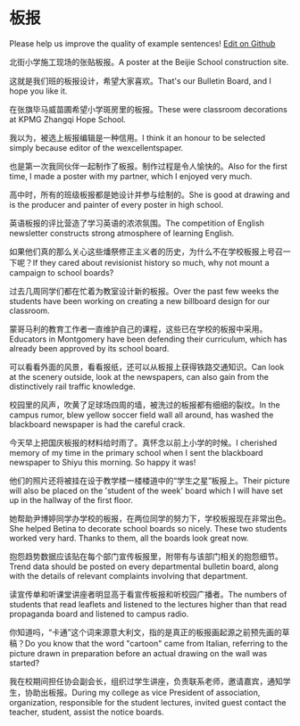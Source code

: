 # 板报

Please help us improve the quality of example sentences! [Edit on Github](https://github.com/jiyushe/jiyu-example-sentence-source/blob/main/chinese/banbao.md)

<p><span class="chinese">北街小学施工现场的张贴板报。</span><span class="english">A poster at the Beijie School construction site.</span></p>

<p><span class="chinese">这就是我们班的板报设计，希望大家喜欢。</span><span class="english">That's our Bulletin Board, and I hope you like it.</span></p>

<p><span class="chinese">在张旗毕马威苗圃希望小学斑房里的板报。</span><span class="english">These were classroom decorations at KPMG Zhangqi Hope School.</span></p>

<p><span class="chinese">我以为，被选上板报编辑是一种信用。</span><span class="english">I think it an honour to be selected simply because editor of the wexcellentspaper.</span></p>

<p><span class="chinese">也是第一次我同伙伴一起制作了板报。制作过程是令人愉快的。</span><span class="english">Also for the first time, I made a poster with my partner, which I enjoyed very much.</span></p>

<p><span class="chinese">高中时，所有的班级板报都是她设计并参与绘制的。</span><span class="english">She is good at drawing and is the producer and painter of every poster in high school.</span></p>

<p><span class="chinese">英语板报的评比营造了学习英语的浓浓氛围。</span><span class="english">The competition of English newsletter constructs strong atmosphere of learning English.</span></p>

<p><span class="chinese">如果他们真的那么关心这些燔祭修正主义者的历史，为什么不在学校板报上号召一下呢？</span><span class="english">If they cared about revisionist history so much, why not mount a campaign to school boards?</span></p>

<p><span class="chinese">过去几周同学们都在忙着为教室设计新的板报。</span><span class="english">Over the past few weeks the students have been working on creating a new billboard design for our classroom.</span></p>

<p><span class="chinese">蒙哥马利的教育工作者一直维护自己的课程，这些已在学校的板报中采用。</span><span class="english">Educators in Montgomery have been defending their curriculum, which has already been approved by its school board.</span></p>

<p><span class="chinese">可以看看外面的风景，看看报纸，还可以从板报上获得铁路交通知识。</span><span class="english">Can look at the scenery outside, look at the newspapers, can also gain from the distinctively rail traffic knowledge.</span></p>

<p><span class="chinese">校园里的风声，吹黄了足球场四周的墙，被洗过的板报都有细细的裂纹。</span><span class="english">In the campus rumor, blew yellow soccer field wall all around, has washed the blackboard newspaper is had the careful crack.</span></p>

<p><span class="chinese">今天早上把国庆板报的材料给时雨了。真怀念以前上小学的时候。</span><span class="english">I cherished memory of my time in the primary school when I sent the blackboard newspaper to Shiyu this morning. So happy it was!</span></p>

<p><span class="chinese">他们的照片还将被挂在设于教学楼一楼楼道中的“学生之星”板报上。</span><span class="english">Their picture will also be placed on the 'student of the week' board which I will have set up in the hallway of the first floor.</span></p>

<p><span class="chinese">她帮助尹博婷同学办学校的板报，在两位同学的努力下，学校板报现在非常出色。</span><span class="english">She helped Betina to decorate school boards so nicely. These two students worked very hard. Thanks to them, all the boards look great now.</span></p>

<p><span class="chinese">抱怨趋势数据应该贴在每个部门宣传板报里，附带有与该部门相关的抱怨细节。</span><span class="english">Trend data should be posted on every departmental bulletin board, along with the details of relevant complaints involving that department.</span></p>

<p><span class="chinese">读宣传单和听课堂讲座者明显高于看宣传板报和听校园广播者。</span><span class="english">The numbers of students that read leaflets and listened to the lectures higher than that read propaganda board and listened to campus radio.</span></p>

<p><span class="chinese">你知道吗，“卡通”这个词来源意大利文，指的是真正的板报画起源之前预先画的草稿？</span><span class="english">Do you know that the word "cartoon" came from Italian, referring to the picture drawn in preparation before an actual drawing on the wall was started?</span></p>

<p><span class="chinese">我在校期间担任协会副会长，组织过学生讲座，负责联系老师，邀请嘉宾，通知学生，协助出板报。</span><span class="english">During my college as vice President of association, organization, responsible for the student lectures, invited guest contact the teacher, student, assist the notice boards.</span></p>

